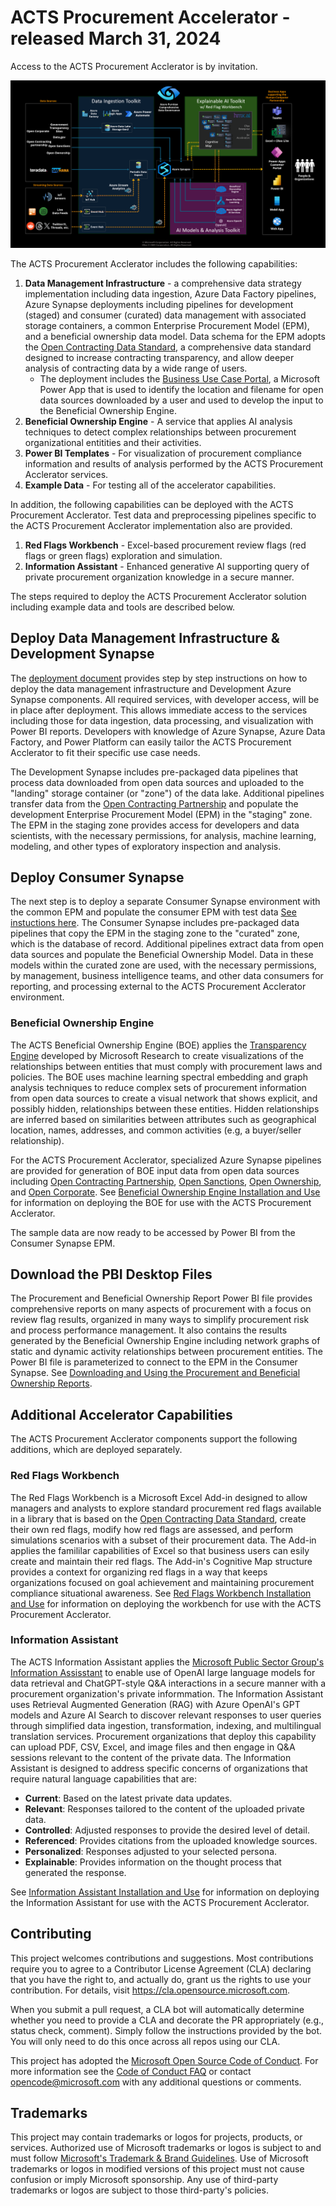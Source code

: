 # ACTS Procurement Accelerator - released March 31, 2024

Access to the ACTS Procurement Acclerator is by invitation.

![ACTS Procurement Accelerator Architecture](./Architecture.png)

The ACTS Procurement Acclerator includes the following capabilities:

1. **Data Management Infrastructure** - a comprehensive data strategy implementation including data ingestion, Azure Data Factory pipelines, Azure Synapse deployments including pipelines for development (staged) and consumer (curated) data management with associated storage containers, a common Enterprise Procurement Model (EPM), and a beneficial ownership data model. Data schema for the EPM adopts the [Open Contracting Data Standard](https://www.open-contracting.org/data-standard/), a comprehensive data standard designed to increase contracting transparency, and allow deeper analysis of contracting data by a wide range of users.
    - The deployment includes the [Business Use Case Portal](DeliveryIP_GitHub/BusinessUseCasePortal), a Microsoft Power App that is used to identify the location and filename for open data sources downloaded by a user and used to develop the input to the Beneficial Ownership Engine.
2. **Beneficial Ownership Engine** - A service that applies AI analysis techniques to detect complex relationships between procurement organizational entitities and their activities.
3. **Power BI Templates** - For visualization of procurement compliance information and results of analysis performed by the ACTS Procurement Acclerator services.
4. **Example Data** - For testing all of the accelerator capabilities.

In addition, the following capabilities can be deployed with the ACTS Procurement Acclerator. Test data and preprocessing pipelines specific to the ACTS Procurement Acclerator implementation also are provided.

1. **Red Flags Workbench** - Excel-based procurement review flags (red flags or green flags) exploration and simulation.
2. **Information Assistant** - Enhanced generative AI supporting query of private procurement organization knowledge in a secure manner.

The steps required to deploy the ACTS Procurement Acclerator solution including example data and tools are described below.

## Deploy Data Management Infrastructure & Development Synapse

The [deployment document](DeliveryIP_GitHub/) provides step by step instructions on how to deploy the data management infrastructure and Development Azure Synapse components. All required services, with developer access, will be in place after deployment. This allows immediate access to the services including those for data ingestion, data processing, and visualization with Power BI reports. Developers with knowledge of Azure Synapse, Azure Data Factory, and Power Platform can easily tailor the ACTS Procurement Acclerator to fit their specific use case needs.

The Development Synapse includes pre-packaged data pipelines that process data downloaded from open data sources and uploaded to the "landing" storage container (or "zone") of the data lake. Additional pipelines transfer data from the [Open Contracting Partnership](https://www.open-contracting.org/data/) and populate the development Enterprise Procurement Model (EPM) in the "staging" zone. The EPM in the staging zone provides access for developers and data scientists, with the necessary permissions, for analysis, machine learning, modeling, and other types of exploratory inspection and analysis.

## Deploy Consumer Synapse

The next step is to deploy a separate Consumer Synapse environment with the common EPM and populate the consumer EPM with test data [See instuctions here](DeliveryIP_GitHub/consumers/acts/). The Consumer Synapse includes pre-packaged data pipelines that copy the EPM in the staging zone to the "curated" zone, which is the database of record. Additional pipelines extract data from open data sources and populate the Beneficial Ownership Model. Data in these models within the curated zone are used, with the necessary permissions, by management, business intelligence teams, and other data consumers for reporting, and processing external to the ACTS Procurement Acclerator environment.

### Beneficial Ownership Engine

The ACTS Beneficial Ownership Engine (BOE) applies the [Transparency Engine](https://github.com/microsoft/transparency-engine) developed by Microsoft Research to create visualizations of the relationships between entities that must comply with procurement laws and policies. The BOE uses machine learning spectral embedding and graph analysis techniques to reduce complex sets of procurement information from open data sources to create a visual network that shows explicit, and possibly hidden, relationships between these entities. Hidden relationships are inferred based on similarities between attributes such as geographical location, names, addresses, and common activities (e.g, a buyer/seller relationship).

For the ACTS Procurement Acclerator, specialized Azure Synapse pipelines are provided for generation of BOE input data from open data sources including [Open Contracting Partnership](https://www.open-contracting.org/data/data-use/), [Open Sanctions](https://www.opensanctions.org/datasets/), [Open Ownership](https://register.openownership.org/download), and [Open Corporate](https://opencorporates.com/info/our-data/). See [Beneficial Ownership Engine Installation and Use](BeneficialOwnership/README.md) for information on deploying the BOE for use with the ACTS Procurement Acclerator.

The sample data are now ready to be accessed by Power BI from the Consumer Synapse EPM.

## Download the PBI Desktop Files

The Procurement and Beneficial Ownership Report Power BI file provides comprehensive reports on many aspects of procurement with a focus on review flag results, organized in many ways to simplify procurement risk and process performance management. It also contains the results generated by the Beneficial Ownership Engine including network graphs of static and dynamic activity relationships between procurement entities. The Power BI file is parameterized to connect to the EPM in the Consumer Synapse. See [Downloading and Using the Procurement and Beneficial Ownership Reports](DemoReports/README.md).

## Additional Accelerator Capabilities

The ACTS Procurement Acclerator components support the following additions, which are deployed separately.

### Red Flags Workbench

The Red Flags Workbench is a Microsoft Excel Add-in designed to allow managers and analysts to explore standard procurement red flags available in a library that is based on the [Open Contracting Data Standard](https://www.open-contracting.org/data-standard/), create their own red flags, modify how red flags are assessed, and perform simulations scenarios with a subset of their procurement data. The Add-in applies the famililar capabilities of Excel so that business users can esily create and maintain their red flags. The Add-in's Cognitive Map structure provides a context for organizing red flags in a way that keeps organizations focused on goal achievement and maintaining procurement compliance situational awareness. See [Red Flags Workbench Installation and Use](RedFlagsWorkbench/README.md) for information on deploying the workbench for use with the ACTS Procurement Acclerator.

### Information Assistant

The ACTS Information Assistant applies the [Microsoft Public Sector Group's Information Assisstant](https://github.com/microsoft/PubSec-Info-Assistant) to enable use of OpenAI large language models for data retrieval and ChatGPT-style Q&A interactions in a secure manner with a procurement organization's private informmation. The Information Assistant uses Retrieval Augmented Generation (RAG) with Azure OpenAI's GPT models and Azure AI Search to discover relevant responses to user queries through simplified data ingestion, transformation, indexing, and multilingual translation services. Procurement organizations that deploy this capability can upload PDF, CSV, Excel, and image files and then engage in Q&A sessions relevant to the content of the private data. The Information Assistant is designed to address specific concerns of organizations that require natural language capabilities that are:

- **Current**: Based on the latest private data updates.
- **Relevant**: Responses tailored to the content of the uploaded private data.
- **Controlled**: Adjusted responses to provide the desired level of detail.
- **Referenced**: Provides citations from the uploaded knowledge sources.
- **Personalized**: Responses adjusted to your selected persona.
- **Explainable**: Provides information on the thought process that generated the response.

See [Information Assistant Installation and Use](InformationAssistant/README.md) for information on deploying the Information Assistant for use with the ACTS Procurement Acclerator.

## Contributing

This project welcomes contributions and suggestions.  Most contributions require you to agree to a Contributor License Agreement (CLA) declaring that you have the right to, and actually do, grant us the rights to use your contribution. For details, visit <https://cla.opensource.microsoft.com>.

When you submit a pull request, a CLA bot will automatically determine whether you need to provide a CLA and decorate the PR appropriately (e.g., status check, comment). Simply follow the instructions provided by the bot. You will only need to do this once across all repos using our CLA.

This project has adopted the [Microsoft Open Source Code of Conduct](https://opensource.microsoft.com/codeofconduct/).
For more information see the [Code of Conduct FAQ](https://opensource.microsoft.com/codeofconduct/faq/) or
contact [opencode@microsoft.com](mailto:opencode@microsoft.com) with any additional questions or comments.

## Trademarks

This project may contain trademarks or logos for projects, products, or services. Authorized use of Microsoft trademarks or logos is subject to and must follow
[Microsoft's Trademark & Brand Guidelines](https://www.microsoft.com/en-us/legal/intellectualproperty/trademarks/usage/general).
Use of Microsoft trademarks or logos in modified versions of this project must not cause confusion or imply Microsoft sponsorship. Any use of third-party trademarks or logos are subject to those third-party's policies.
